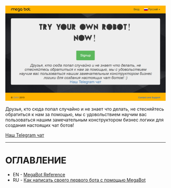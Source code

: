 ![2019 01 21 161659](/uploads/index/2019-01-21-161659.png "Стартовая страница")

Друзья, кто сюда попал случайно и не знает что делать, не стесняйтесь обратиться к нам за помощью, мы с удовольствием научим вас пользоваться нашим замечательным конструктором бизнес логики для создания настоящих чат ботов!

[Наш Telegram чат]( https://t.me/joinchat/ADhF90xxUjhnmbEqi32Hlw )

-----

# ОГЛАВЛЕНИЕ

* EN  - [MegaBot Reference]( /en/Reference )
* RU - [Как написать своего первого бота с помощью MegaBot]( /ru/first-telegram-bot ) 

